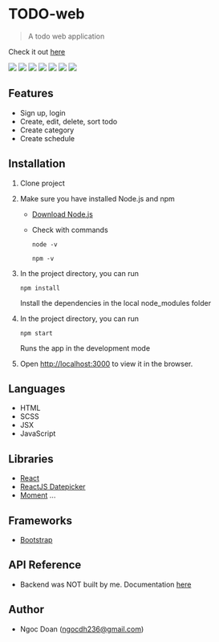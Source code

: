 # TODO-web
>A todo web application

Check it out [here](http://www.titekapps.com)

![](demo1.png)
![](demo2.png)
![](demo3.png)
![](demo4.png)
![](demo5.png)
![](demo6.png)
![](demo7.png)

## Features
- Sign up, login
- Create, edit, delete, sort todo
- Create category
- Create schedule

## Installation
1. Clone project

2. Make sure you have installed Node.js and npm

	* [Download Node.js](https://nodejs.org/en/download/)

	* Check with commands

		`node -v`

		`npm -v`

3. In the project directory, you can run

	`npm install`

	Install the dependencies in the local node_modules folder

4. In the project directory, you can run

	`npm start`

	Runs the app in the development mode

5. Open [http://localhost:3000](http://localhost:3000) to view it in the browser.

## Languages
* HTML
* SCSS
* JSX
* JavaScript

## Libraries
* [React](https://reactjs.org)
* [ReactJS Datepicker](https://reactdatepicker.com)
* [Moment](https://momentjs.com)
...

## Frameworks
* [Bootstrap](https://getbootstrap.com)

## API Reference 
* Backend was NOT built by me. Documentation [here](http://muzify.eu/swagger-ui.html#/)

## Author
* Ngoc Doan (ngocdh236@gmail.com)
